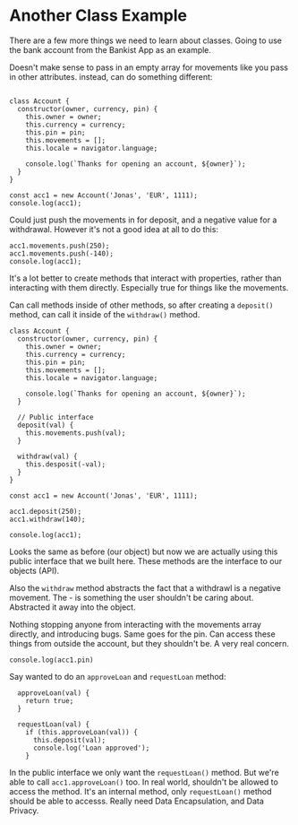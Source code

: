 # Another Class Example

There are a few more things we need to learn about classes. Going to use the bank account from the Bankist App as an example.

Doesn't make sense to pass in an empty array for movements like you pass in other attributes. instead, can do something different:

```

class Account {
  constructor(owner, currency, pin) {
    this.owner = owner;
    this.currency = currency;
    this.pin = pin;
    this.movements = [];
    this.locale = navigator.language;

    console.log(`Thanks for opening an account, ${owner}`);
  }
}

const acc1 = new Account('Jonas', 'EUR', 1111);
console.log(acc1);
```

Could just push the movements in for deposit, and a negative value for a withdrawal. However it's not a good idea at all to do this:

```
acc1.movements.push(250);
acc1.movements.push(-140);
console.log(acc1);
```

It's a lot better to create methods that interact with properties, rather than interacting with them directly. Especially true for things like the movements.

Can call methods inside of other methods, so after creating a `deposit()` method, can call it inside of the `withdraw()` method.

```
class Account {
  constructor(owner, currency, pin) {
    this.owner = owner;
    this.currency = currency;
    this.pin = pin;
    this.movements = [];
    this.locale = navigator.language;

    console.log(`Thanks for opening an account, ${owner}`);
  }

  // Public interface
  deposit(val) {
    this.movements.push(val);
  }

  withdraw(val) {
    this.desposit(-val);
  }
}

const acc1 = new Account('Jonas', 'EUR', 1111);

acc1.deposit(250);
acc1.withdraw(140);

console.log(acc1);
```

Looks the same as before (our object) but now we are actually using this public interface that we built here. These methods are the interface to our objects (API).

Also the `withdraw` method abstracts the fact that a withdrawl is a negative movement. The - is something the user shouldn't be caring about. Abstracted it away into the object.

Nothing stopping anyone from interacting with the movements array directly, and introducing bugs. Same goes for the pin. Can access these things from outside the account, but they shouldn't be. A very real concern.

```
console.log(acc1.pin)
```

Say wanted to do an `approveLoan` and `requestLoan` method:

```
  approveLoan(val) {
    return true;
  }

  requestLoan(val) {
    if (this.approveLoan(val)) {
      this.deposit(val);
      console.log('Loan approved');
    }
```

In the public interface we only want the `requestLoan()` method. But we're able to call `acc1.approveLoan()` too. In real world, shouldn't be allowed to access the method. It's an internal method, only `requestLoan()` method should be able to accesss. Really need Data Encapsulation, and Data Privacy.
